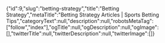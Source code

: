 {"id":9,"slug":"betting-strategy","title":"Betting Strategy","metaTitle":"Betting Strategy Articles | Sports Betting Tips","categoryText":null,"description":null,"robotsMetaTag":["follow","index"],"ogTitle":null,"ogDescription":null,"ogImage":[],"twitterTitle":null,"twitterDescription":null,"twitterImage":[]}
